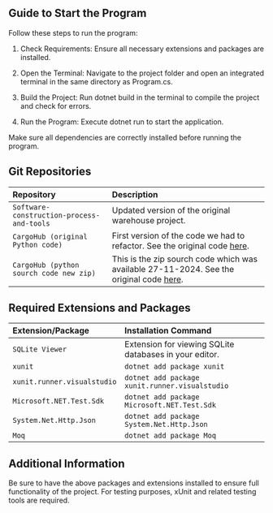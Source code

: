 ## Guide to Start the Program
Follow these steps to run the program:

1. Check Requirements: Ensure all necessary extensions and packages are installed.

2. Open the Terminal: Navigate to the project folder and open an integrated terminal in the same directory as Program.cs.

3. Build the Project: Run dotnet build in the terminal to compile the project and check for errors.

4. Run the Program: Execute dotnet run to start the application.

Make sure all dependencies are correctly installed before running the program.


## Git Repositories

| Repository | Description |
| :-------- | :------------------------- |
| `Software-construction-process-and-tools` | Updated version of the original warehouse project. |
| `CargoHub (original Python code)` | First version of the code we had to refactor. See the original code [here](https://github.com/Revin400/Project_C_Warehousing_01). |
| `CargoHub (python sourch code new zip)` | This is the zip sourch code which was available 27-11-2024. See the original code [here](https://github.com/Revin400/CargoHub-python-sourch-code-new-zip). |

## Required Extensions and Packages

| Extension/Package | Installation Command |
| :-------- | :------------------------- |
| `SQLite Viewer` | Extension for viewing SQLite databases in your editor. |
| `xunit` | `dotnet add package xunit` |
| `xunit.runner.visualstudio` | `dotnet add package xunit.runner.visualstudio` |
| `Microsoft.NET.Test.Sdk` | `dotnet add package Microsoft.NET.Test.Sdk` |
| `System.Net.Http.Json` | `dotnet add package System.Net.Http.Json` |
| `Moq` | `dotnet add package Moq` |

## Additional Information

Be sure to have the above packages and extensions installed to ensure full functionality of the project. For testing purposes, xUnit and related testing tools are required.

